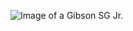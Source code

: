 ![Image of a Gibson SG Jr.](https://user-images.githubusercontent.com/72891396/113439640-921f8b00-93b0-11eb-9d9e-038275ad24fc.jpg)
